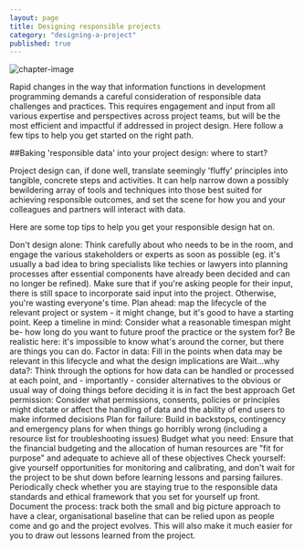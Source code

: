 ```yaml
---
layout: page
title: Designing responsible projects
category: "designing-a-project"
published: true
---
```



![chapter-image]({{site.baseurl}}/assets/icons/icon-designing.png)

Rapid changes in the way that information functions in development programming demands a careful consideration of responsible data challenges and practices. This requires engagement and input from all various expertise and perspectives across project teams, but will be the most efficient and impactful if addressed in project design. Here follow a few tips to help you get started on the right path.  

##Baking 'responsible data' into your project design: where to start?

Project design can, if done well, translate seemingly 'fluffy' principles into tangible, concrete steps and activities. It can help narrow down a possibly bewildering array of tools and techniques into those best suited for achieving responsible outcomes, and set the scene for how you and your colleagues and partners will interact with data.

Here are some top tips to help you get your responsible design hat on.

Don't design alone: Think carefully about who needs to be in the room, and engage the various stakeholders or experts as soon as possible (eg. it's usually a bad idea to bring specialists like techies or lawyers into planning processes after essential components have already been decided and can no longer be refined). Make sure that if you're asking people for their input, there is still space to incorporate said input into the project. Otherwise, you're wasting everyone's time.
Plan ahead: map the lifecycle of the relevant project or system - it might change, but it's good to have a starting point.
Keep a timeline in mind: Consider what a reasonable timespan might be- how long do you want to future proof the practice or the system for? Be realistic here: it's impossible to know what's around the corner, but there are things you can do.
Factor in data: Fill in the points when data may be relevant in this lifecycle and what the design implications are
Wait...why data?: Think through the options for how data can be handled or processed at each point, and - importantly - consider alternatives to the obvious or usual way of doing things before deciding it is in fact the best approach
Get permission: Consider what permissions, consents, policies or principles might dictate or affect the handling of data and the ability of end users to make informed decisions
Plan for failure: Build in backstops, contingency and emergency plans for when things go horribly wrong (including a resource list for troubleshooting issues)
Budget what you need: Ensure that the financial budgeting and the allocation of human resources are "fit for purpose" and adequate to achieve all of these objectives
Check yourself: give yourself opportunities for monitoring and calibrating, and don't wait for the project to be shut down before learning lessons and parsing failures. Periodically check whether you are staying true to the responsible data standards and ethical framework that you set for yourself up front.
Document the process: track both the small and big picture approach to have a clear, organisational baseline that can be relied upon as people come and go and the project evolves. This will also make it much easier for you to draw out lessons learned from the project.
